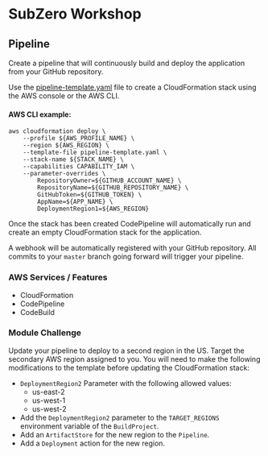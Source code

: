 # SubZero Workshop

## Pipeline

Create a pipeline that will continuously build and deploy the application from your GitHub repository.

Use the [pipeline-template.yaml](pipeline-template.yaml) file to create a CloudFormation stack using the AWS console or the AWS CLI.

#### AWS CLI example:
```shell script
aws cloudformation deploy \
    --profile ${AWS_PROFILE_NAME} \
    --region ${AWS_REGION} \
    --template-file pipeline-template.yaml \
    --stack-name ${STACK_NAME} \
    --capabilities CAPABILITY_IAM \
    --parameter-overrides \
        RepositoryOwner=${GITHUB_ACCOUNT_NAME} \
        RepositoryName=${GITHUB_REPOSITORY_NAME} \
        GitHubToken=${GITHUB_TOKEN} \
        AppName=${APP_NAME} \
        DeploymentRegion1=${AWS_REGION}
```

Once the stack has been created CodePipeline will automatically run and create an empty CloudFormation stack for the application.

A webhook will be automatically registered with your GitHub repository. All commits to your `master` branch going forward will trigger your pipeline.

### AWS Services / Features

- CloudFormation
- CodePipeline
- CodeBuild

### Module Challenge

Update your pipeline to deploy to a second region in the US. Target the secondary AWS region assigned to you. You will need to make the following modifications to the template before updating the CloudFormation stack:

- `DeploymentRegion2` Parameter with the following allowed values:
  - us-east-2
  - us-west-1
  - us-west-2
- Add the `DeploymentRegion2` parameter to the `TARGET_REGIONS` environment variable of the `BuildProject`.
- Add an `ArtifactStore` for the new region to the `Pipeline`.
- Add a `Deployment` action for the new region.